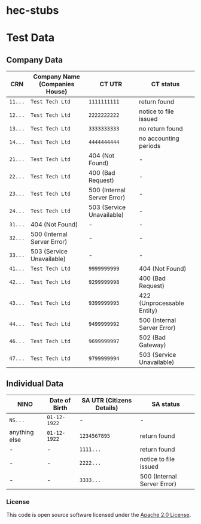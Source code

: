 
# hec-stubs

# Test Data

## Company Data

| CRN     | Company Name (Companies House) | CT UTR                      | CT status                   | 
| ------- | ------------------------------ | --------------------------- | --------------------------- |
| `11...` | `Test Tech Ltd`                | `1111111111`                | return found                |      
| `12...` | `Test Tech Ltd`                | `2222222222`                | notice to file issued       |      
| `13...` | `Test Tech Ltd`                | `3333333333`                | no return found             |      
| `14...` | `Test Tech Ltd`                | `4444444444`                | no accounting periods       |      
| `21...` | `Test Tech Ltd`                | 404 (Not Found)             | -                           |      
| `22...` | `Test Tech Ltd`                | 400 (Bad Request)           | -                           |      
| `23...` | `Test Tech Ltd`                | 500 (Internal Server Error) | -                           |      
| `24...` | `Test Tech Ltd`                | 503 (Service Unavailable)   | -                           |      
| `31...` | 404 (Not Found)                | -                           | -                           |      
| `32...` | 500 (Internal Server Error)    | -                           | -                           |      
| `33...` | 503 (Service Unavailable)      | -                           | -                           |      
| `41...` | `Test Tech Ltd`                | `9999999999`                | 404 (Not Found)             |      
| `42...` | `Test Tech Ltd`                | `9299999998`                | 400 (Bad Request)           |      
| `43...` | `Test Tech Ltd`                | `9399999995`                | 422 (Unprocessable Entity)  |
| `44...` | `Test Tech Ltd`                | `9499999992`                | 500 (Internal Server Error) |
| `46...` | `Test Tech Ltd`                | `9699999997`                | 502 (Bad Gateway)           |
| `47...` | `Test Tech Ltd`                | `9799999994`                | 503 (Service Unavailable)   |

## Individual Data

| NINO          | Date of Birth | SA UTR (Citizens Details) | SA status                   |
| ------------- | ------------- | ------------------------- | --------------------------- |
| `NS...`       | `01-12-1922`  | -                         |  -                          |
| anything else | `01-12-1922`  | `1234567895`              | return found                | 
| -             | -             | `1111...`                 | return found                | 
| -             | -             | `2222...`                 | notice to file issued       | 
| -             | -             | `3333...`                 | 500 (Internal Server Error) | 

### License

This code is open source software licensed under the [Apache 2.0 License]("http://www.apache.org/licenses/LICENSE-2.0.html").
